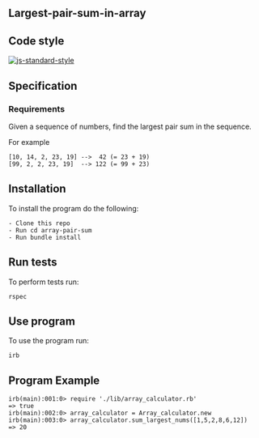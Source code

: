 ## L a r g e s t - p a i r - s u m - i n - a r r a y  
 
## Code style

[![js-standard-style](https://img.shields.io/badge/code%20style-standard-brightgreen.svg?style=flat)](https://github.com/feross/standard)


## Specification

### Requirements

Given a sequence of numbers, find the largest pair sum in the sequence.

For example

```
[10, 14, 2, 23, 19] -->  42 (= 23 + 19)
[99, 2, 2, 23, 19]  --> 122 (= 99 + 23)

```

## Installation
To install the program do the following:

```
- Clone this repo
- Run cd array-pair-sum
- Run bundle install

```

## Run tests

To perform tests run:

```
rspec
```
## Use program

To use the program run:

```
irb

```
## Program Example

```
irb(main):001:0> require './lib/array_calculator.rb'
=> true
irb(main):002:0> array_calculator = Array_calculator.new
irb(main):003:0> array_calculator.sum_largest_nums([1,5,2,8,6,12])
=> 20

```
